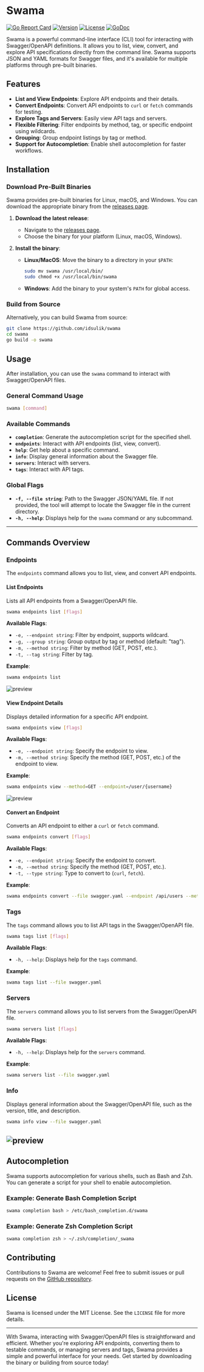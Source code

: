 # Swama 
[![Go Report Card](https://goreportcard.com/badge/github.com/idsulik/swama)](https://goreportcard.com/report/github.com/idsulik/swama)
[![Version](https://img.shields.io/github/v/release/idsulik/swama)](https://github.com/idsulik/swama/releases)
[![License](https://img.shields.io/github/license/idsulik/swama)](https://github.com/idsulik/swama/blob/main/LICENSE)
[![GoDoc](https://pkg.go.dev/badge/github.com/idsulik/swama)](https://pkg.go.dev/github.com/idsulik/swama)

Swama is a powerful command-line interface (CLI) tool for interacting with Swagger/OpenAPI definitions. It allows you to list, view, convert, and explore API specifications directly from the command line. Swama supports JSON and YAML formats for Swagger files, and it's available for multiple platforms through pre-built binaries.

## Features

- **List and View Endpoints**: Explore API endpoints and their details.
- **Convert Endpoints**: Convert API endpoints to `curl` or `fetch` commands for testing.
- **Explore Tags and Servers**: Easily view API tags and servers.
- **Flexible Filtering**: Filter endpoints by method, tag, or specific endpoint using wildcards.
- **Grouping**: Group endpoint listings by tag or method.
- **Support for Autocompletion**: Enable shell autocompletion for faster workflows.

## Installation

### Download Pre-Built Binaries

Swama provides pre-built binaries for Linux, macOS, and Windows. You can download the appropriate binary from the [releases page](https://github.com/idsulik/swama/releases).

1. **Download the latest release**:
    - Navigate to the [releases page](https://github.com/idsulik/swama/releases).
    - Choose the binary for your platform (Linux, macOS, Windows).

2. **Install the binary**:
    - **Linux/MacOS**: Move the binary to a directory in your `$PATH`:
      ```bash
      sudo mv swama /usr/local/bin/
      sudo chmod +x /usr/local/bin/swama
      ```
    - **Windows**: Add the binary to your system's `PATH` for global access.

### Build from Source

Alternatively, you can build Swama from source:

```bash
git clone https://github.com/idsulik/swama
cd swama
go build -o swama
```

## Usage

After installation, you can use the `swama` command to interact with Swagger/OpenAPI files.

### General Command Usage

```bash
swama [command]
```

### Available Commands

- **`completion`**: Generate the autocompletion script for the specified shell.
- **`endpoints`**: Interact with API endpoints (list, view, convert).
- **`help`**: Get help about a specific command.
- **`info`**: Display general information about the Swagger file.
- **`servers`**: Interact with servers.
- **`tags`**: Interact with API tags.

### Global Flags

- **`-f, --file string`**: Path to the Swagger JSON/YAML file. If not provided, the tool will attempt to locate the Swagger file in the current directory.
- **`-h, --help`**: Displays help for the `swama` command or any subcommand.

---

## Commands Overview

### Endpoints

The `endpoints` command allows you to list, view, and convert API endpoints.

#### List Endpoints

Lists all API endpoints from a Swagger/OpenAPI file.

```bash
swama endpoints list [flags]
```

**Available Flags**:

- `-e, --endpoint string`: Filter by endpoint, supports wildcard.
- `-g, --group string`: Group output by tag or method (default: "tag").
- `-m, --method string`: Filter by method (GET, POST, etc.).
- `-t, --tag string`: Filter by tag.

**Example**:

```bash
swama endpoints list
```

![preview](https://github.com/user-attachments/assets/73f65416-4fa7-4824-beff-7ea1372d4cc0)

#### View Endpoint Details

Displays detailed information for a specific API endpoint.

```bash
swama endpoints view [flags]
```

**Available Flags**:

- `-e, --endpoint string`: Specify the endpoint to view.
- `-m, --method string`: Specify the method (GET, POST, etc.) of the endpoint to view.

**Example**:

```bash
swama endpoints view --method=GET --endpoint=/user/{username}
```

![preview](https://github.com/user-attachments/assets/cc288ccc-e51a-4326-99a1-9c0e4d7bc449)

#### Convert an Endpoint

Converts an API endpoint to either a `curl` or `fetch` command.

```bash
swama endpoints convert [flags]
```

**Available Flags**:

- `-e, --endpoint string`: Specify the endpoint to convert.
- `-m, --method string`: Specify the method (GET, POST, etc.).
- `-t, --type string`: Type to convert to (`curl`, `fetch`).

**Example**:

```bash
swama endpoints convert --file swagger.yaml --endpoint /api/users --method POST --type curl
```

### Tags

The `tags` command allows you to list API tags in the Swagger/OpenAPI file.

```bash
swama tags list [flags]
```

**Available Flags**:

- `-h, --help`: Displays help for the `tags` command.

**Example**:

```bash
swama tags list --file swagger.yaml
```

### Servers

The `servers` command allows you to list servers from the Swagger/OpenAPI file.

```bash
swama servers list [flags]
```

**Available Flags**:

- `-h, --help`: Displays help for the `servers` command.

**Example**:

```bash
swama servers list --file swagger.yaml
```

### Info

Displays general information about the Swagger/OpenAPI file, such as the version, title, and description.

```bash
swama info view --file swagger.yaml
```

![preview](https://github.com/user-attachments/assets/6fd03077-e7f6-4baa-8b17-17626c5d12a2)
---

## Autocompletion

Swama supports autocompletion for various shells, such as Bash and Zsh. You can generate a script for your shell to enable autocompletion.

### Example: Generate Bash Completion Script

```bash
swama completion bash > /etc/bash_completion.d/swama
```

### Example: Generate Zsh Completion Script

```bash
swama completion zsh > ~/.zsh/completion/_swama
```

## Contributing

Contributions to Swama are welcome! Feel free to submit issues or pull requests on the [GitHub repository](https://github.com/idsulik/swama).

## License

Swama is licensed under the MIT License. See the `LICENSE` file for more details.

---

With Swama, interacting with Swagger/OpenAPI files is straightforward and efficient. Whether you're exploring API endpoints, converting them to testable commands, or managing servers and tags, Swama provides a simple and powerful interface for your needs. Get started by downloading the binary or building from source today!
